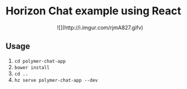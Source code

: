 # Horizon Chat example using React

<center>![](http://i.imgur.com/rjmA827.gifv)</center>


## Usage
1) `cd polymer-chat-app`
2) `bower install`
3) `cd ..`
4) `hz serve polymer-chat-app --dev`
